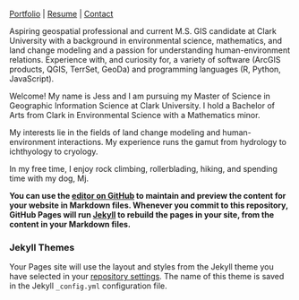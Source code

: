 [Portfolio](./portfolio.md) | [Resume](./resume.md) | [Contact](./contact.md)

Aspiring geospatial professional and current M.S. GIS candidate at Clark University with a background in environmental science, mathematics, and land change modeling and a passion for understanding human-environment relations. Experience with, and curiosity for, a variety of software (ArcGIS products, QGIS, TerrSet, GeoDa) and programming languages (R, Python, JavaScript). 

Welcome!
My name is Jess and I am pursuing my Master of Science in Geographic Information Science at Clark University. I hold a Bachelor of Arts from Clark in Environmental Science with a Mathematics minor.

My interests lie in the fields of land change modeling and human-environment interactions. My experience runs the gamut from hydrology to ichthyology to cryology.

In my free time, I enjoy rock climbing, rollerblading, hiking, and spending time with my dog, Mj.

**You can use the [editor on GitHub](https://github.com/jstrzempko/jstrzempko.github.io/edit/main/README.md) to maintain and preview the content for your website in Markdown files. Whenever you commit to this repository, GitHub Pages will run [Jekyll](https://jekyllrb.com/) to rebuild the pages in your site, from the content in your Markdown files.**

### Jekyll Themes

Your Pages site will use the layout and styles from the Jekyll theme you have selected in your [repository settings](https://github.com/jstrzempko/jstrzempko.github.io/settings). The name of this theme is saved in the Jekyll `_config.yml` configuration file.
